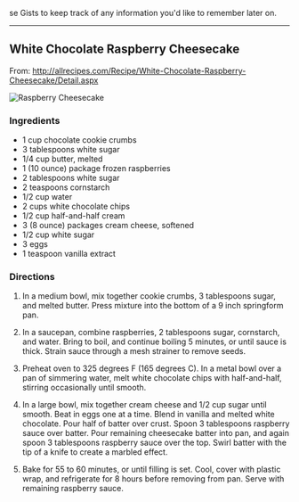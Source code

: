 se Gists to keep track of any information you'd like to remember later on.

---

## White Chocolate Raspberry Cheesecake
From: http://allrecipes.com/Recipe/White-Chocolate-Raspberry-Cheesecake/Detail.aspx

![Raspberry Cheesecake](http://images.media-allrecipes.com/userphotos/250x250/00/08/75/87581.jpg)

### Ingredients

- 1 cup chocolate cookie crumbs
- 3 tablespoons white sugar
- 1/4 cup butter, melted
- 1 (10 ounce) package frozen raspberries
- 2 tablespoons white sugar
- 2 teaspoons cornstarch
- 1/2 cup water
- 2 cups white chocolate chips
- 1/2 cup half-and-half cream
- 3 (8 ounce) packages cream cheese, softened
- 1/2 cup white sugar
- 3 eggs
- 1 teaspoon vanilla extract

### Directions

1. In a medium bowl, mix together cookie crumbs, 3 tablespoons sugar, and melted butter. Press mixture into the bottom of a 9 inch springform pan.

2. In a saucepan, combine raspberries, 2 tablespoons sugar, cornstarch, and water. Bring to boil, and continue boiling 5 minutes, or until sauce is thick. Strain sauce through a mesh strainer to remove seeds.

3. Preheat oven to 325 degrees F (165 degrees C). In a metal bowl over a pan of simmering water, melt white chocolate chips with half-and-half, stirring occasionally until smooth.

4. In a large bowl, mix together cream cheese and 1/2 cup sugar until smooth. Beat in eggs one at a time. Blend in vanilla and melted white chocolate. Pour half of batter over crust. Spoon 3 tablespoons raspberry sauce over batter. Pour remaining cheesecake batter into pan, and again spoon 3 tablespoons raspberry sauce over the top. Swirl batter with the tip of a knife to create a marbled effect.
 
5. Bake for 55 to 60 minutes, or until filling is set. Cool, cover with plastic wrap, and refrigerate for 8 hours before removing from pan. Serve with remaining raspberry sauce.